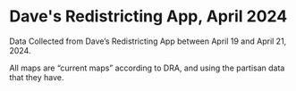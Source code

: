 # Dave's Redistricting App, April 2024
Data Collected from Dave’s Redistricting App between April 19 and April 21, 2024.<br>

All maps are “current maps” according to DRA, and using the partisan data that they have.
